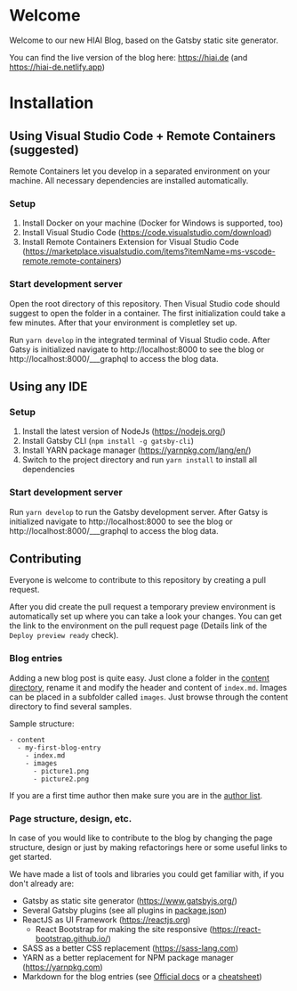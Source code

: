 # Welcome

Welcome to our new HIAI Blog, based on the Gatsby static site generator.

You can find the live version of the blog here: https://hiai.de (and https://hiai-de.netlify.app)

# Installation

## Using Visual Studio Code + Remote Containers (suggested)

Remote Containers let you develop in a separated environment on your machine. All necessary dependencies are installed automatically.

### Setup

1. Install Docker on your machine (Docker for Windows is supported, too)
2. Install Visual Studio Code (https://code.visualstudio.com/download)
3. Install Remote Containers Extension for Visual Studio Code (https://marketplace.visualstudio.com/items?itemName=ms-vscode-remote.remote-containers)

### Start development server

Open the root directory of this repository. Then Visual Studio code should suggest to open the folder in a container. The first initialization could take a few minutes. After that your environment is completley set up.

Run `yarn develop` in the integrated terminal of Visual Studio code. After Gatsy is initialized navigate to http://localhost:8000 to see the blog or http://localhost:8000/___graphql to access the blog data.

## Using any IDE

### Setup

1. Install the latest version of NodeJs (https://nodejs.org/)
2. Install Gatsby CLI (`npm install -g gatsby-cli`)
3. Install YARN package manager (https://yarnpkg.com/lang/en/)
4. Switch to the project directory and run `yarn install` to install all dependencies

### Start development server

Run `yarn develop` to run the Gatsby development server. After Gatsy is initialized navigate to http://localhost:8000 to see the blog or http://localhost:8000/___graphql to access the blog data.

## Contributing

Everyone is welcome to contribute to this repository by creating a pull request.

After you did create the pull request a temporary preview environment is automatically set up where you can take a look your changes. You can get the link to the environment on the pull request page (Details link of the `Deploy preview ready` check).

### Blog entries

Adding a new blog post is quite easy. Just clone a folder in the [content directory](src/content), rename it and modify the header and content of `index.md`. Images can be placed in a subfolder called `images`. Just browse through the content directory to find several samples.

Sample structure:
```
- content
  - my-first-blog-entry
    - index.md
    - images
      - picture1.png
      - picture2.png
```

If you are a first time author then make sure you are in the [author list](src/mappings/authors.yaml).

### Page structure, design, etc.

In case of you would like to contribute to the blog by changing the page structure, design or just by making refactorings here or some useful links to get started.

We have made a list of tools and libraries you could get familiar with, if you don't already are:

- Gatsby as static site generator (https://www.gatsbyjs.org/)
- Several Gatsby plugins (see all plugins in [package.json](package.json))
- ReactJS as UI Framework (https://reactjs.org)
    - React Bootstrap for making the site responsive (https://react-bootstrap.github.io/)
- SASS as a better CSS replacement (https://sass-lang.com)
- YARN as a better replacement for NPM package manager (https://yarnpkg.com)
- Markdown for the blog entries (see [Official docs](https://daringfireball.net/projects/markdown/) or a [cheatsheet](https://github.com/adam-p/markdown-here/wiki/Markdown-Cheatsheet))
